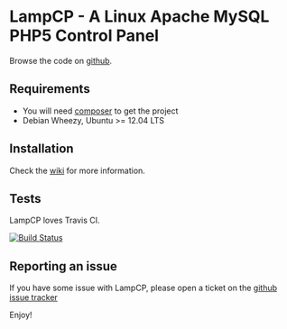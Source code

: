 LampCP - A Linux Apache MySQL PHP5 Control Panel
================================================

Browse the code on [github](https://github.com/jeboehm/LampCP).

Requirements
------------

* You will need [composer](http://getcomposer.org/) to get the project
* Debian Wheezy, Ubuntu >= 12.04 LTS

Installation
------------

Check the [wiki](https://github.com/jeboehm/LampCP/wiki) for more information.

Tests
-----
LampCP loves Travis CI.

[![Build Status](https://travis-ci.org/jeboehm/LampCP.png?branch=master)](https://travis-ci.org/jeboehm/LampCP)


Reporting an issue
------------------

If you have some issue with LampCP, please open a ticket on the
[github issue tracker](https://github.com/jeboehm/LampCP/issues)

Enjoy!
